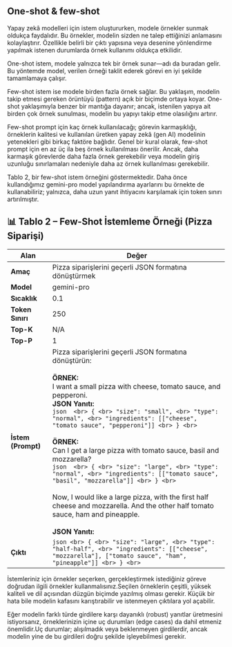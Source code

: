 ## One-shot & few-shot
Yapay zekâ modelleri için istem oluştururken, modele örnekler sunmak oldukça faydalıdır.
Bu örnekler, modelin sizden ne talep ettiğinizi anlamasını kolaylaştırır. Özellikle belirli bir çıktı yapısına veya desenine yönlendirme yapılmak istenen durumlarda örnek kullanımı oldukça etkilidir.

One-shot istem, modele yalnızca tek bir örnek sunar—adı da buradan gelir.
Bu yöntemde model, verilen örneği taklit ederek görevi en iyi şekilde tamamlamaya çalışır.

Few-shot istem ise modele birden fazla örnek sağlar.
Bu yaklaşım, modelin takip etmesi gereken örüntüyü (pattern) açık bir biçimde ortaya koyar.
One-shot yaklaşımıyla benzer bir mantığa dayanır; ancak, istenilen yapıya ait birden çok örnek sunulması, modelin bu yapıyı takip etme olasılığını artırır.

Few-shot prompt için kaç örnek kullanılacağı; görevin karmaşıklığı, örneklerin kalitesi ve kullanılan üretken yapay zekâ (gen AI) modelinin yetenekleri gibi birkaç faktöre bağlıdır. Genel bir kural olarak, few-shot prompt için en az üç ila beş örnek kullanılması önerilir. Ancak, daha karmaşık görevlerde daha fazla örnek gerekebilir veya modelin giriş uzunluğu sınırlamaları nedeniyle daha az örnek kullanılması gerekebilir.

Tablo 2, bir few-shot istem örneğini göstermektedir. Daha önce kullandığımız gemini-pro model yapılandırma ayarlarını bu örnekte de kullanabiliriz; yalnızca, daha uzun yanıt ihtiyacını karşılamak için token sınırı artırılmıştır.

## 📊 Tablo 2 – Few-Shot İstemleme Örneği (Pizza Siparişi)
| **Alan**            | **Değer** |
|---------------------|-----------|
| **Amaç**            | Pizza siparişlerini geçerli JSON formatına dönüştürmek |
| **Model**           | gemini-pro |
| **Sıcaklık**        | 0.1 |
| **Token Sınırı**    | 250 |
| **Top-K**           | N/A |
| **Top-P**           | 1 |
| **İstem (Prompt)**  | Pizza siparişlerini geçerli JSON formatına dönüştürün:  <br><br> **ÖRNEK:** <br> I want a small pizza with cheese, tomato sauce, and pepperoni. <br> **JSON Yanıtı:**  <br> ```json  <br> { <br> "size": "small", <br> "type": "normal", <br> "ingredients": [["cheese", "tomato sauce", "pepperoni"]] <br> } <br> ``` <br><br> **ÖRNEK:** <br> Can I get a large pizza with tomato sauce, basil and mozzarella? <br> ```json  <br> { <br> "size": "large", <br> "type": "normal", <br> "ingredients": [["tomato sauce", "basil", "mozzarella"]] <br> } <br> ``` <br><br> Now, I would like a large pizza, with the first half cheese and mozzarella. And the other half tomato sauce, ham and pineapple. <br><br> **JSON Yanıtı:** |
| **Çıktı**           | ```json <br> { <br> "size": "large", <br> "type": "half-half", <br> "ingredients": [["cheese", "mozzarella"], ["tomato sauce", "ham", "pineapple"]] <br> } <br> ``` |
    

İstemleriniz için örnekler seçerken, gerçekleştirmek istediğiniz göreve doğrudan ilgili örnekler kullanmalısınız.Seçilen örneklerin çeşitli, yüksek kaliteli ve dil açısından düzgün biçimde yazılmış olması gerekir. Küçük bir hata bile modelin kafasını karıştırabilir ve istenmeyen çıktılara yol açabilir.

Eğer modelin farklı türde girdilere karşı dayanıklı (robust) yanıtlar üretmesini istiyorsanız, örneklerinizin içine uç durumları (edge cases) da dahil etmeniz önemlidir.Uç durumlar; alışılmadık veya beklenmeyen girdilerdir, ancak modelin yine de bu girdileri doğru şekilde işleyebilmesi gerekir.